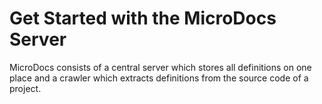# Get Started with the MicroDocs Server

MicroDocs consists of a central server which stores all definitions on one place and a crawler which extracts definitions from the source code of a project.
